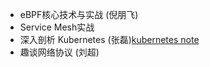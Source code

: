 - eBPF核心技术与实战 (倪朋飞)
- Service Mesh实战
- 深入剖析 Kubernetes (张磊)[kubernetes note](./kubernetes%20note/kuberentes-note.md)
- 趣谈网络协议 (刘超)
